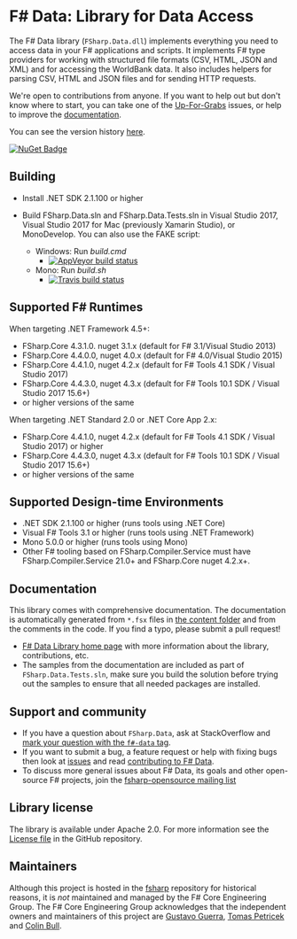 # F# Data: Library for Data Access

The F# Data library (`FSharp.Data.dll`) implements everything you need to access data in your F# applications 
and scripts. It implements F# type providers for working with structured file formats (CSV, HTML, JSON and XML) and 
for accessing the WorldBank data. It also includes helpers for parsing CSV, HTML and JSON files and for sending HTTP requests.

We're open to contributions from anyone. If you want to help out but don't know where to start, you can take one of the [Up-For-Grabs](https://github.com/fsharp/FSharp.Data/labels/up-for-grabs) issues, or help to improve the [documentation][3].

You can see the version history [here](RELEASE_NOTES.md).

[![NuGet Badge](http://img.shields.io/nuget/v/FSharp.Data.svg?style=flat)](https://www.nuget.org/packages/FSharp.Data)

## Building

- Install .NET SDK 2.1.100 or higher
- Build FSharp.Data.sln and FSharp.Data.Tests.sln in Visual Studio 2017, Visual Studio 2017 for Mac (previously Xamarin Studio), or MonoDevelop. You can also use the FAKE script:

  * Windows: Run *build.cmd* 
    * [![AppVeyor build status](https://ci.appveyor.com/api/projects/status/vlw9avsb91rjfy39)](https://ci.appveyor.com/project/ovatsus/fsharp-data)
  * Mono: Run *build.sh*
    * [![Travis build status](https://travis-ci.org/fsharp/FSharp.Data.svg)](https://travis-ci.org/fsharp/FSharp.Data)

## Supported F# Runtimes

When targeting .NET Framework 4.5+:

- FSharp.Core 4.3.1.0. nuget 3.1.x (default for F# 3.1/Visual Studio 2013)
- FSharp.Core 4.4.0.0, nuget 4.0.x (default for F# 4.0/Visual Studio 2015)
- FSharp.Core 4.4.1.0, nuget 4.2.x (default for F# Tools 4.1 SDK / Visual Studio 2017)
- FSharp.Core 4.4.3.0, nuget 4.3.x (default for F# Tools 10.1 SDK / Visual Studio 2017 15.6+)
- or higher versions of the same

When targeting .NET Standard 2.0 or .NET Core App 2.x:

- FSharp.Core 4.4.1.0, nuget 4.2.x (default for F# Tools 4.1 SDK / Visual Studio 2017) or higher
- FSharp.Core 4.4.3.0, nuget 4.3.x (default for F# Tools 10.1 SDK / Visual Studio 2017 15.6+)
- or higher versions of the same

## Supported Design-time Environments

- .NET SDK 2.1.100 or higher (runs tools using .NET Core)
- Visual F# Tools 3.1 or higher (runs tools using .NET Framework)
- Mono 5.0.0 or higher (runs tools using Mono)
- Other F# tooling based on FSharp.Compiler.Service must have FSharp.Compiler.Service 21.0+ and FSharp.Core nuget 4.2.x+.

## Documentation 

This library comes with comprehensive documentation. The documentation is 
automatically generated from `*.fsx` files in [the content folder][2] and from the comments in the code. If you find a typo, please submit a pull request! 
 - [F# Data Library home page][3] with more information about the library, contributions, etc.
 - The samples from the documentation are included as part of `FSharp.Data.Tests.sln`, make sure you build the
solution before trying out the samples to ensure that all needed packages are installed.

## Support and community

 - If you have a question about `FSharp.Data`, ask at StackOverflow and [mark your question with the `f#-data` tag](http://stackoverflow.com/questions/tagged/f%23-data). 
 - If you want to submit a bug, a feature request or help with fixing bugs then look at [issues](https://github.com/fsharp/FSharp.Data/issues) and read [contributing to F# Data](https://github.com/fsharp/FSharp.Data/blob/master/CONTRIBUTING.md).
 - To discuss more general issues about F# Data, its goals and other open-source F# projects, join the [fsharp-opensource mailing list](http://groups.google.com/group/fsharp-opensource)

## Library license

The library is available under Apache 2.0. For more information see the [License file][1] in the GitHub repository.

## Maintainers

Although this project is hosted in the [fsharp](https://github.com/fsharp) repository for historical reasons, it is _not_ maintained and managed by the F# Core Engineering Group. The F# Core Engineering Group acknowledges that the independent owners and maintainers of this project are [Gustavo Guerra](http://github.com/ovatsus), [Tomas Petricek](http://github.com/tpetricek) and [Colin Bull](http://github.com/colinbull).



 [1]: https://github.com/fsharp/FSharp.Data/blob/master/LICENSE.md
 [2]: https://github.com/fsharp/FSharp.Data/tree/master/docs/content
 [3]: http://fsharp.github.io/FSharp.Data/
